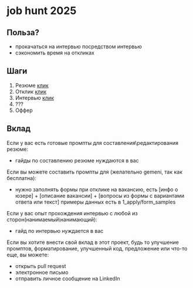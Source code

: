 # job hunt 2025

## Польза?
- прокачаться на интервью посредством интервью
- сэкономить время на откликах

## Шаги 
1) Резюме [клик](0_resume)
2) Отклик [клик](1_apply)
3) Интервью [клик](2_interview)
4) ???
5) Оффер

## Вклад

Если у вас есть готовые промпты для составления\редактирования резюме:
- гайды по составлению резюме нуждаются в вас 

Если вы можете составить промпты для (желательно gemeni, так как бесплатна):
- нужно заполнять формы при отклике на вакансию, есть [инфо о юзере] + [описание вакансии] + [вопросы из формы с вариантами ответа или текст]
примеры данных есть в 1_apply/form_samples


Если у вас опыт прохождения интервью с любой из сторон(нанимаемый\нанимающий):
- гайд по интервью нуждается в вас


Если вы хотите внести свой вклад в этот проект, будь то улучшение промптов, форматирование, улучшенный код, предложение или что-то еще, вы можете:
- открыть pull request
- электронное письмо
- отправить личное сообщение на LinkedIn
